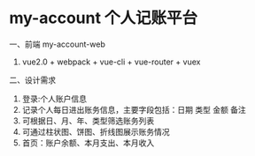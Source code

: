 # my-account  个人记账平台
一、前端 my-account-web 
 1. vue2.0 + webpack + vue-cli + vue-router + vuex
 
二、设计需求  
 1. 登录:个人账户信息  
 2. 记录个人每日进出账务信息，主要字段包括：日期 类型 金额 备注  
 3. 可根据日、月、年、类型筛选账务列表  
 4. 可通过柱状图、饼图、折线图展示账务情况  
 5. 首页：账户余额、本月支出、本月收入  
 
 
 
 
 

 

 
